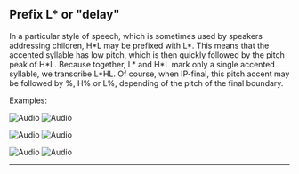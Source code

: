 Prefix L\* or "delay"
---------------------

In a particular style of speech, which is sometimes used by speakers addressing children, H\*L may be prefixed with L\*. This means that the accented syllable has low pitch, which is then quickly followed by the pitch peak of H\*L. Because together, L\* and H\*L mark only a single accented syllable, we transcribe L\*HL. Of course, when IP-final, this pitch accent may be followed by %, H% or L%, depending of the pitch of the final boundary.

Examples:

![Audio](audio.gif) ![Audio](./audio/gif/017.gif)

![Audio](audio.gif) ![Audio](./audio/gif/262.gif)

![Audio](audio.gif) ![Audio](./audio/gif/267.gif)

* * *

<div class="exercise"></div>
